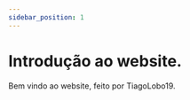 ```yaml
---
sidebar_position: 1
---
```


# Introdução ao website.

Bem vindo ao website, feito por TiagoLobo19.

